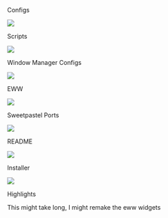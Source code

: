 Configs

![](https://us-central1-progress-markdown.cloudfunctions.net/progress/0)

Scripts

![](https://us-central1-progress-markdown.cloudfunctions.net/progress/5)

Window Manager Configs

![](https://us-central1-progress-markdown.cloudfunctions.net/progress/0)

EWW

![](https://us-central1-progress-markdown.cloudfunctions.net/progress/0)

Sweetpastel Ports

![](https://us-central1-progress-markdown.cloudfunctions.net/progress/69)

README

![](https://us-central1-progress-markdown.cloudfunctions.net/progress/0)

Installer

![](https://us-central1-progress-markdown.cloudfunctions.net/progress/1)

Highlights

This might take long, I might remake the eww widgets
